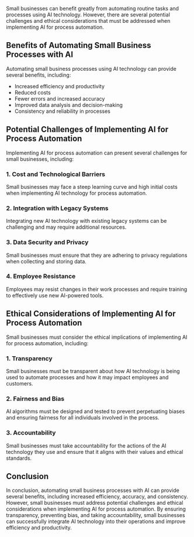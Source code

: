 

Small businesses can benefit greatly from automating routine tasks and processes using AI technology. However, there are several potential challenges and ethical considerations that must be addressed when implementing AI for process automation.

Benefits of Automating Small Business Processes with AI
-------------------------------------------------------

Automating small business processes using AI technology can provide several benefits, including:

* Increased efficiency and productivity
* Reduced costs
* Fewer errors and increased accuracy
* Improved data analysis and decision-making
* Consistency and reliability in processes

Potential Challenges of Implementing AI for Process Automation
--------------------------------------------------------------

Implementing AI for process automation can present several challenges for small businesses, including:

### 1. Cost and Technological Barriers

Small businesses may face a steep learning curve and high initial costs when implementing AI technology for process automation.

### 2. Integration with Legacy Systems

Integrating new AI technology with existing legacy systems can be challenging and may require additional resources.

### 3. Data Security and Privacy

Small businesses must ensure that they are adhering to privacy regulations when collecting and storing data.

### 4. Employee Resistance

Employees may resist changes in their work processes and require training to effectively use new AI-powered tools.

Ethical Considerations of Implementing AI for Process Automation
----------------------------------------------------------------

Small businesses must consider the ethical implications of implementing AI for process automation, including:

### 1. Transparency

Small businesses must be transparent about how AI technology is being used to automate processes and how it may impact employees and customers.

### 2. Fairness and Bias

AI algorithms must be designed and tested to prevent perpetuating biases and ensuring fairness for all individuals involved in the process.

### 3. Accountability

Small businesses must take accountability for the actions of the AI technology they use and ensure that it aligns with their values and ethical standards.

Conclusion
----------

In conclusion, automating small business processes with AI can provide several benefits, including increased efficiency, accuracy, and consistency. However, small businesses must address potential challenges and ethical considerations when implementing AI for process automation. By ensuring transparency, preventing bias, and taking accountability, small businesses can successfully integrate AI technology into their operations and improve efficiency and productivity.
